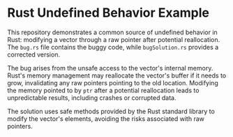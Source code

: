 # Rust Undefined Behavior Example

This repository demonstrates a common source of undefined behavior in Rust: modifying a vector through a raw pointer after potential reallocation.  The `bug.rs` file contains the buggy code, while `bugSolution.rs` provides a corrected version.

The bug arises from the unsafe access to the vector's internal memory.  Rust's memory management may reallocate the vector's buffer if it needs to grow, invalidating any raw pointers pointing to the old location.  Modifying the memory pointed to by `ptr` after a potential reallocation leads to unpredictable results, including crashes or corrupted data.

The solution uses safe methods provided by the Rust standard library to modify the vector's elements, avoiding the risks associated with raw pointers.
